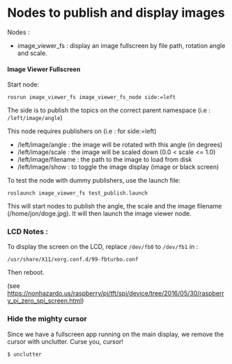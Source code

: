 # Nodes to publish and display images 

Nodes :
  * image_viewer_fs : display an image fullscreen by file path, rotation angle and scale.

#### Image Viewer Fullscreen

Start node:
```
rosrun image_viewer_fs image_viewer_fs_node side:=left
```

The side is to publish the topics on the correct parent namespace (i.e : `/left/image/angle`)

This node requires publishers on (i.e : for side:=left)
 * /left/image/angle : the image will be rotated with this angle (in degrees)
 * /left/image/scale : the image will be scaled down (0.0 < scale <= 1.0)
 * /left/image/filename : the path to the image to load from disk
 * /left/image/show : to toggle the image display (image or black screen)


To test the node with dummy publishers, use the launch file:
```
roslaunch image_viewer_fs test_publish.launch
```
This will start nodes to publish the angle, the scale and the image filename (/home/jon/doge.jpg).
It will then launch the image viewer node.



### LCD Notes : 
To display the screen on the LCD, replace `/dev/fb0` to `/dev/fb1` in :

```
/usr/share/X11/xorg.conf.d/99-fbturbo.conf
```

Then reboot.

(see https://nonhazardo.us/raspberry/pi/tft/spi/device/tree/2016/05/30/raspberry_pi_zero_spi_screen.html)

### Hide the mighty cursor
Since we have a fullscreen app running on the main display, we remove the cursor with unclutter.
Curse you, cursor!

```
$ unclutter
```
